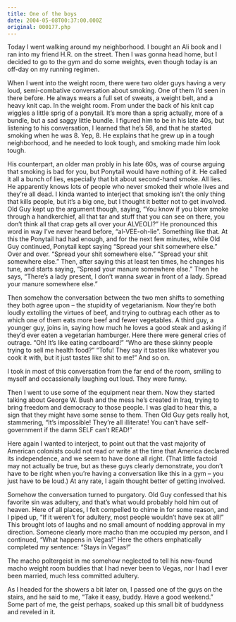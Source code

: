 ```yaml
---
title: One of the boys
date: 2004-05-08T00:37:00.000Z
original: 000177.php
---
```


Today I went walking around my neighborhood. I bought an Ali book and I ran into my friend H.R. on the street. Then I was gonna head home, but I decided to go to the gym and do some weights, even though today is an off-day on my running regimen.

When I went into the weight room, there were two older guys having a very loud, semi-combative conversation about smoking. One of them I’d seen in there before. He always wears a full set of sweats, a weight belt, and a heavy knit cap. In the weight room. From under the back of his knit cap wiggles a little sprig of a ponytail. It’s more than a sprig actually, more of a bundle, but a sad saggy little bundle. I figured him to be in his late 40s, but listening to his conversation, I learned that he’s 58, and that he started smoking when he was 8. Yep, 8. He explains that he grew up in a tough neighborhood, and he needed to look tough, and smoking made him look tough.

His counterpart, an older man probly in his late 60s, was of course arguing that smoking is bad for you, but Ponytail would have nothing of it. He called it all a bunch of lies, especially that bit about second-hand smoke. All lies. He apparently knows lots of people who never smoked their whole lives and they’re all dead. I kinda wanted to interject that smoking isn’t the only thing that kills people, but it’s a big one, but I thought it better not to get involved. Old Guy kept up the argument though, saying, “You know if you blow smoke through a handkerchief, all that tar and stuff that you can see on there, you don’t think all that crap gets all over your ALVEOLI?” He pronounced this word in way I’ve never heard before, “al-VEE-oh-lie”. Something like that. At this the Ponytail had had enough, and for the next few minutes, while Old Guy continued, Ponytail kept saying “Spread your shit somewhere else.” Over and over. “Spread your shit somewhere else.” “Spread your shit somewhere else.” Then, after saying this at least ten times, he changes his tune, and starts saying, “Spread your manure somewhere else.” Then he says, “There’s a lady present, I don’t wanna swear in front of a lady. Spread your manure somewhere else.”

Then somehow the conversation between the two men shifts to something they both agree upon – the stupidity of vegetarianism. Now they’re both loudly extolling the virtues of beef, and trying to outbrag each other as to which one of them eats more beef and fewer vegetables. A third guy, a younger guy, joins in, saying how much he loves a good steak and asking if they’d ever eaten a vegetarian hamburger. Here there were general cries of outrage. “Oh! It’s like eating cardboard!” “Who are these skinny people trying to sell me health food?” “Tofu! They say it tastes like whatever you cook it with, but it just tastes like shit to me!” And so on.

I took in most of this conversation from the far end of the room, smiling to myself and occassionally laughing out loud. They were funny.

Then I went to use some of the equipment near them. Now they started talking about George W. Bush and the mess he’s created in Iraq, trying to bring freedom and democracy to those people. I was glad to hear this, a sign that they might have some sense to them. Then Old Guy gets really hot, stammering, “It’s impossible! They’re all illiterate! You can’t have self-government if the damn SELF can’t READ!”

Here again I wanted to interject, to point out that the vast majority of American colonists could not read or write at the time that America declared its independence, and we seem to have done all right. (That little factoid may not actually be true, but as these guys clearly demonstrate, you don’t have to be right when you’re having a conversation like this in a gym – you just have to be loud.) At any rate, I again thought better of getting involved.

Somehow the conversation turned to purgatory. Old Guy confessed that his favorite sin was adultery, and that’s what would probably hold him out of heaven. Here of all places, I felt compelled to chime in for some reason, and I piped up, “If it weren’t for adultery, most people wouldn’t have sex at all!” This brought lots of laughs and no small amount of nodding approval in my direction. Someone clearly more macho than me occupied my person, and I continued, “What happens in Vegas!” Here the others emphatically completed my sentence: “Stays in Vegas!”

The macho poltergeist in me somehow neglected to tell his new-found macho weight room buddies that I had never been to Vegas, nor I had I ever been married, much less committed adultery.

As I headed for the showers a bit later on, I passed one of the guys on the stairs, and he said to me, “Take it easy, buddy. Have a good weekend.” Some part of me, the geist perhaps, soaked up this small bit of buddyness and reveled in it.

<!-- <div class="commentdivider"></div><span class="commentheader">1 Comment</span>

<div class="commentdivider">
<span class="commentauthorbox">Posted by mOm</span>
<span class="commentdatebox">Monday, May 24, 2004</span>
<span class="commenttimebox"> 7:03 AM</span>
</div>
<div class="commentbody">You gonna publish this diary at some point???</div> -->
